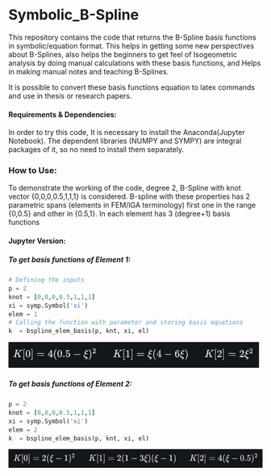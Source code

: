 # Symbolic_B-Spline
This repository contains the code that returns the B-Spline basis functions in symbolic/equation format. This helps in getting some new perspectives about B-Splines, also helps the beginners to get feel of Isogeometric analysis by doing manual calculations with these basis functions, and Helps in making manual notes and teaching B-Splines. 

It is possible to convert these basis functions equation to latex commands and use in thesis or research papers.

#### Requirements & Dependencies:

In order to try this code, It is necessary to install the Anaconda(Jupyter Notebook). The dependent libraries (NUMPY and SYMPY) are integral packages of it, so no need to install them separately.

### How to Use:

To demonstrate the working of the  code, degree 2, B-Spline with knot vector {0,0,0,0.5,1,1,1} is considered. B-spline with these properties has 2 parametric spans (elements in FEM/IGA terminology) first one in the range {0,0.5} and other in {0.5,1}. In each element has 3 (degree+1) basis functions 

#### 	Jupyter Version:

##### To get basis functions of Element 1:

```python
# Defining the inputs
p = 2
knot = [0,0,0,0.5,1,1,1]
xi = symp.Symbol('xi')
elem = 1
# Calling the function with parameter and storing basis equations 
k  = bspline_elem_basis(p, knt, xi, el)
```

![Element 1](README/ele1.PNG)

##### To get basis functions of Element 2: 

```python
p = 2
knot = [0,0,0,0.5,1,1,1]
xi = symp.Symbol('xi')
elem = 2
k  = bspline_elem_basis(p, knt, xi, el)
```

![Element 2](README/el2.PNG)

